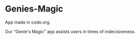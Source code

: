 # Genies-Magic
App made in code.org.

Our "Genie's Magic" app assists users in times of indecisiveness.
